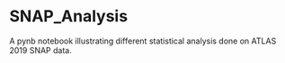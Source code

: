 # SNAP_Analysis
A pynb notebook illustrating different statistical analysis done on ATLAS 2019 SNAP data.

